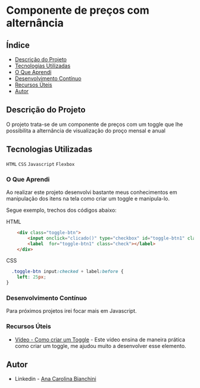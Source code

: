 <h1>Componente de preços com alternância</h1>

## Índice

- [Descrição do Projeto](#descrição-do-projeto)
- [Tecnologias Utilizadas](#tecnologias-utilizadas)
- [O Que Aprendi](#o-que-aprendi)
- [Desenvolvimento Contínuo](#desenvolvimento-contínuo)
- [Recursos Úteis](#recursos-úteis)
- [Autor](#autor)

## Descrição do Projeto 

O projeto trata-se de um componente de preços com um toggle que lhe possibilita a alternância de visualização do proço mensal e anual



## Tecnologias Utilizadas

`HTML`
`CSS`
`Javascript`
`Flexbox`

### O Que Aprendi

Ao realizar este projeto desenvolvi bastante meus conhecimentos em manipulação dos itens na tela como criar um toggle e manipula-lo.

Segue exemplo, trechos dos códigos abaixo: 

HTML
```html
    <div class="toggle-btn">
        <input onclick="clicado()" type="checkbox" id="toggle-btn1" class="checkbox">
        <label  for="toggle-btn1" class="check"></label>
    </div>
```
CSS
```css
  .toggle-btn input:checked + label:before {
    left: 25px;
}
```
### Desenvolvimento Contínuo

Para próximos projetos irei focar mais em Javascript. 

### Recursos Úteis

- [Vídeo - Como criar um Toggle](https://youtu.be/aoLS7keZF44) - Este vídeo ensina de maneira prática como criar um toggle, me ajudou muito a desenvolver esse elemento. 

## Autor

- Linkedin - [Ana Carolina Bianchini](https://www.linkedin.com/in/ana-carolina-bianchini-desenvolvedora-front-end/)
